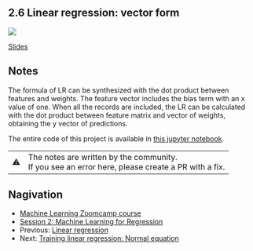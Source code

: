 
## 2.6 Linear regression: vector form

<a href="https://www.youtube.com/watch?v=YkyevnYyAww"><img src="images/thumbnail-2-06.jpg"></a>

[Slides](https://www.slideshare.net/AlexeyGrigorev/ml-zoomcamp-2-slides)


## Notes

The formula of LR can be synthesized with the dot product between features and weights. The feature vector includes the bias term with an x value of one. 
When all the records are included, the LR can be calculated with the dot product between feature matrix and vector of weights, obtaining the y vector of 
predictions. 

The entire code of this project is available in [this jupyter notebook](https://github.com/alexeygrigorev/mlbookcamp-code/blob/master/chapter-02-car-price/02-carprice.ipynb).  

<table>
   <tr>
      <td>⚠️</td>
      <td>
         The notes are written by the community. <br>
         If you see an error here, please create a PR with a fix.
      </td>
   </tr>
</table>

## Nagivation

* [Machine Learning Zoomcamp course](../)
* [Session 2: Machine Learning for Regression](./)
* Previous: [Linear regression](05-linear-regression-simple.md)
* Next: [Training linear regression: Normal equation](07-linear-regression-training.md)